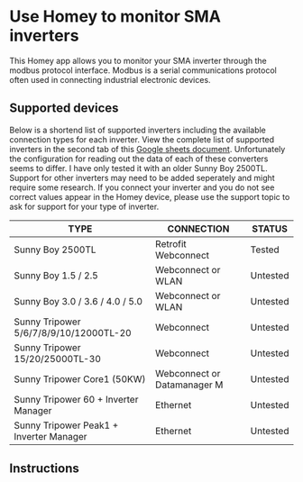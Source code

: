 # Use Homey to monitor SMA inverters
This Homey app allows you to monitor your SMA inverter through the modbus protocol interface. Modbus is a serial communications protocol often used in connecting industrial electronic devices.

## Supported devices
Below is a shortend list of supported inverters including the available connection types for each inverter. View the complete list of supported inverters in the second tab of this [Google sheets document](https://docs.google.com/spreadsheets/d/1VDGGXSl3RE10oLtm8JgIrXKaZEp1--tMOS92ZPGuF4g/edit?usp=sharing). Unfortunately the configuration for reading out the data of each of these converters seems to differ. I have only tested it with an older Sunny Boy 2500TL. Support for other inverters may need to be added seperately and might require some research. If you connect your inverter and you do not see correct values appear in the Homey device, please use the support topic to ask for support for your type of inverter.

| TYPE | CONNECTION | STATUS |
| ------ | ------ | ------ |
| Sunny Boy 2500TL | Retrofit Webconnect | Tested |
| Sunny Boy 1.5 / 2.5 | Webconnect or WLAN | Untested |
| Sunny Boy 3.0 / 3.6 / 4.0 / 5.0 | Webconnect or WLAN | Untested |
| Sunny Tripower 5/6/7/8/9/10/12000TL-20 | Webconnect | Untested |
| Sunny Tripower 15/20/25000TL-30 | Webconnect | Untested |
| Sunny Tripower Core1 (50KW) | Webconnect or Datamanager M | Untested |
| Sunny Tripower 60 + Inverter Manager | Ethernet | Untested |
| Sunny Tripower Peak1 + Inverter Manager | Ethernet | Untested |

## Instructions
